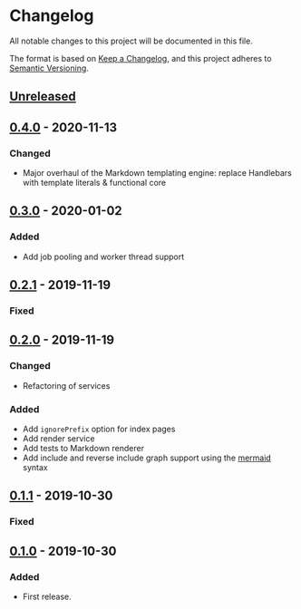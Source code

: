 # Changelog

All notable changes to this project will be documented in this file.

The format is based on [Keep a Changelog](https://keepachangelog.com/en/1.0.0/),
and this project adheres to [Semantic Versioning](https://semver.org/spec/v2.0.0.html).

## [Unreleased]

## [0.4.0] - 2020-11-13

### Changed

- Major overhaul of the Markdown templating engine: replace Handlebars with
  template literals & functional core

## [0.3.0] - 2020-01-02

### Added

- Add job pooling and worker thread support

## [0.2.1] - 2019-11-19

### Fixed

## [0.2.0] - 2019-11-19

### Changed

- Refactoring of services

### Added

- Add `ignorePrefix` option for index pages
- Add render service
- Add tests to Markdown renderer
- Add include and reverse include graph support using the [mermaid](https://mermaidjs.github.io/#/?id=mermaid) syntax

## [0.1.1] - 2019-10-30

### Fixed

## [0.1.0] - 2019-10-30

### Added

- First release.

[unreleased]: https://github.com/fredericbonnet/seaborg/compare/v0.4.0...HEAD
[0.4.0]: https://github.com/fredericbonnet/seaborg/compare/v0.3.0...v0.4.0
[0.3.0]: https://github.com/fredericbonnet/seaborg/compare/v0.2.1...v0.3.0
[0.2.1]: https://github.com/fredericbonnet/seaborg/compare/v0.2.0...v0.2.1
[0.2.0]: https://github.com/fredericbonnet/seaborg/compare/v0.1.1...v0.2.0
[0.1.1]: https://github.com/fredericbonnet/seaborg/compare/v0.1.0...v0.1.1
[0.1.0]: https://github.com/fredericbonnet/seaborg/releases/tag/v0.1.0
